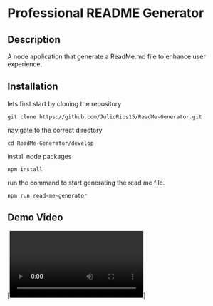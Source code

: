 # Professional README Generator

## Description
A node application that generate a ReadMe.md file to enhance user experience.

## Installation

lets first start by cloning the repository

``` git
git clone https://github.com/JulioRios15/ReadMe-Generator.git
```

navigate to the correct directory
``` 
cd ReadMe-Generator/develop
```

install node packages

```
npm install
```

run the command to start generating the read me file.
```
npm run read-me-generator
```
## Demo Video
[![Watch Demo Video](demo/ProfessionalReadMeGeneratorDemo.mp4)]


